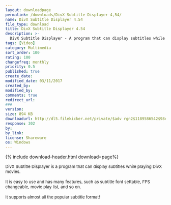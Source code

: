 ```yaml
---
layout: downloadpage
permalink: /downloads/DivX-Subtitle-Displayer-4,54/
name: DivX Subtitle Displayer 4.54
file_type: download
title: DivX Subtitle Displayer 4.54
description: >-
  DivX Subtitle Displayer - A program that can display subtitles while playing DivX movies
tags: [Video]
category: Multimedia
sort_order: 100
rating: 100
changefreq: monthly
priority: 0.5
published: true
create_date: 
modified_date: 03/11/2017
created_by: 
modified_by: 
comments: true
redirect_url: 
### 
version:  
size: 894 KB
downloadurl: http://dl5.filekicker.net/private/$adv rgn2$1189586542$98ebe339dbb2f2d2e64dbe792bbe5939$/id/$FK57274$196655 AMVX$/cache/d44b6227954481d72f460bc61d7b78a44097020dbff6092aa9d8f4854f9ca6e35bd721c8a632b8c2a2b5/DSD.EXE
response: 302
by: 
by_link: 
license: Shareware
os: Windows
---
```


{% include download-header.html download=page%}

<p style="fix-download-text !important">
<p><font size="2">DivX Subtitle Displayer is a program that can display subtitles while playing DivX movies. <br />
<br />
It is easy to use and has many features, such as subtitle font settable, FPS changeable, movie play list, and so on.<br />
<br />
It supports almost all the popular subtitle format!</font></p></p>
